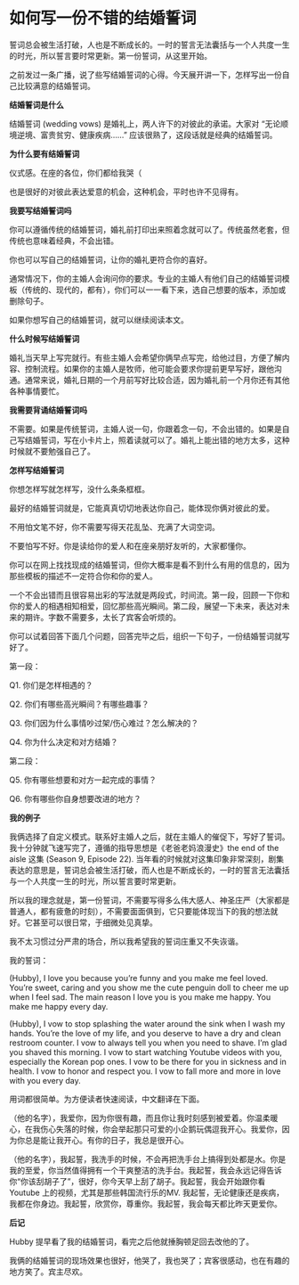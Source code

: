 # 如何写一份不错的结婚誓词


誓词总会被生活打破，人也是不断成长的。一时的誓言无法囊括与一个人共度一生的时光，所以誓言要时常更新。第一份誓词，从这里开始。

之前发过一条广播，说了些写结婚誓词的心得。今天展开讲一下，怎样写出一份自己比较满意的结婚誓词。

**结婚誓词是什么**

结婚誓词 (wedding vows) 是婚礼上，两人许下的对彼此的承诺。大家对 “无论顺境逆境、富贵贫穷、健康疾病……” 应该很熟了，这段话就是经典的结婚誓词。

**为什么要有结婚誓词**

仪式感。在座的各位，你们都给我哭（

也是很好的对彼此表达爱意的机会，这种机会，平时也许不见得有。

**我要写结婚誓词吗**

你可以遵循传统的结婚誓词，婚礼前打印出来照着念就可以了。传统虽然老套，但传统也意味着经典，不会出错。

你也可以写自己的结婚誓词，让你的婚礼更符合你的喜好。

通常情况下，你的主婚人会询问你的要求。专业的主婚人有他们自己的结婚誓词模板（传统的、现代的，都有），你们可以一一看下来，选自己想要的版本，添加或删除句子。

如果你想写自己的结婚誓词，就可以继续阅读本文。

**什么时候写结婚誓词**

婚礼当天早上写完就行。有些主婚人会希望你俩早点写完，给他过目，方便了解内容、控制流程。如果你的主婚人是牧师，他可能会要求你提前更早写好，跟他沟通。通常来说，婚礼日期的一个月前写好比较合适，因为婚礼前一个月你还有其他各种事情要忙。

**我需要背诵结婚誓词吗**

不需要。如果是传统誓词，主婚人说一句，你跟着念一句，不会出错的。如果是自己写结婚誓词，写在小卡片上，照着读就可以了。婚礼上能出错的地方太多，这种时候就不要勉强自己了。

**怎样写结婚誓词**

你想怎样写就怎样写，没什么条条框框。

最好的结婚誓词就是，它能真真切切地表达你自己，能体现你俩对彼此的爱。

不用怕文笔不好，你不需要写得天花乱坠、充满了大词空词。

不要怕写不好。你是读给你的爱人和在座亲朋好友听的，大家都懂你。

你可以在网上找找现成的结婚誓词，但你大概率是看不到什么有用的信息的，因为那些模板的描述不一定符合你和你的爱人。

一个不会出错而且很容易出彩的写法就是两段式，时间流。第一段，回顾一下你和你的爱人的相遇相知相爱，回忆那些高光瞬间。第二段，展望一下未来，表达对未来的期许。字数不需要多，太长了宾客会听烦的。

你可以试着回答下面几个问题，回答完毕之后，组织一下句子，一份结婚誓词就写好了。

第一段：

Q1. 你们是怎样相遇的？

Q2. 你们有哪些高光瞬间？有哪些趣事？

Q3. 你们因为什么事情吵过架/伤心难过？怎么解决的？

Q4. 你为什么决定和对方结婚？

第二段：

Q5. 你有哪些想要和对方一起完成的事情？

Q6. 你有哪些你自身想要改进的地方？

**我的例子**

我俩选择了自定义模式。联系好主婚人之后，就在主婚人的催促下，写好了誓词。我十分钟就飞速写完了，遵循的指导思想是《老爸老妈浪漫史》the end of the aisle 这集 (Season 9, Episode 22). 当年看的时候就对这集印象非常深刻，剧集表达的意思是，誓词总会被生活打破，而人也是不断成长的，一时的誓言无法囊括与一个人共度一生的时光，所以誓言要时常更新。

所以我的理念就是，第一份誓词，不需要写得多么伟大感人、神圣庄严（大家都是普通人，都有疲惫的时刻），不需要面面俱到，它只要能体现当下的我的想法就好。它甚至可以很日常，于细微处见真挚。

我不太习惯过分严肃的场合，所以我希望我的誓词庄重又不失诙谐。

我的誓词：

(Hubby), I love you because you’re funny and you make me feel loved. You’re sweet, caring and you show me the cute penguin doll to cheer me up when I feel sad. The main reason I love you is you make me happy. You make me happy every day.

(Hubby), I vow to stop splashing the water around the sink when I wash my hands. You’re the love of my life, and you deserve to have a dry and clean restroom counter. I vow to always tell you when you need to shave. I’m glad you shaved this morning. I vow to start watching Youtube videos with you, especially the Korean pop ones. I vow to be there for you in sickness and in health. I vow to honor and respect you. I vow to fall more and more in love with you every day.

用词都很简单。为方便读者快速阅读，中文翻译在下面。

（他的名字），我爱你，因为你很有趣，而且你让我时刻感到被爱着。你温柔暖心，在我伤心失落的时候，你会举起那只可爱的小企鹅玩偶逗我开心。我爱你，因为你总是能让我开心。有你的日子，我总是很开心。

（他的名字），我起誓，我洗手的时候，不会再把洗手台上搞得到处都是水。你是我的至爱，你当然值得拥有一个干爽整洁的洗手台。我起誓，我会永远记得告诉你“你该刮胡子了”，很好，你今天早上刮了胡子。我起誓，我会开始跟你看 Youtube 上的视频，尤其是那些韩国流行乐的MV. 我起誓，无论健康还是疾病，我都在你身边。我起誓，欣赏你，尊重你。我起誓，我会每天都比昨天更爱你。

**后记**

Hubby 提早看了我的结婚誓词，看完之后他就捶胸顿足回去改他的了。

我俩的结婚誓词的现场效果也很好，他哭了，我也哭了；宾客很感动，也在有趣的地方笑了。宾主尽欢。

